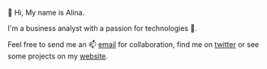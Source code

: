 👋 Hi, My name is Alina.

I'm a business analyst with a passion for technologies 🔭.

Feel free to send me an 📫 [email](mailto:polozhai.alina@hotmail.com) for collaboration, find me on [twitter](https://twitter.com/a_polo505) or see some projects on my [website](https://a-polo505.github.io/alinapolozhai/).


<!--
**a-polo505** is a ✨ _special_ ✨ repository because its `README.md` (this file) appears on your GitHub profile.
Here are some ideas to get you started:
- 🔭 I’m currently working on ...
- 🌱 I’m currently learning ...
- 👯 I’m looking to collaborate on ...
- 🤔 I’m looking for help with ...
- 💬 Ask me about ...
- 📫 How to reach me: ...
- 😄 Pronouns: ...
- ⚡ Fun fact: ...
-->
